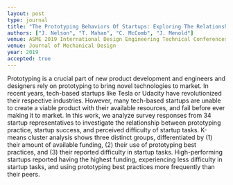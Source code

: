```yaml
---
layout: post
type: journal
title: "The Prototyping Behaviors Of Startups: Exploring The Relationship Between Prototyping Behavior And The Financial Success Of Startups"
authors: ["J. Nelson", "T. Mahan", "C. McComb", "J. Menold"]
venue: ASME 2019 International Design Engineering Technical Conferences and Computers and Information in Engineering Conference
venue: Journal of Mechanical Design
year: 2019
accepted: true
---
```

Prototyping is a crucial part of new product development and engineers and designers rely on prototyping to bring novel technologies to market. In recent years, tech-based startups like Tesla or Udacity have revolutionized their respective industries. However, many tech-based startups are unable to create a viable product with their available resources, and fail before ever making it to market. In this work, we analyze survey responses from 34 startup representatives to investigate the relationship between prototyping practice, startup success, and perceived difficulty of startup tasks. K-means cluster analysis shows three distinct groups, differentiated by (1) their amount of available funding, (2) their use of prototyping best practices, and (3) their reported difficulty in startup tasks. High-performing startups reported having the highest funding, experiencing less difficulty in startup tasks, and using prototyping best practices more frequently than their peers.
